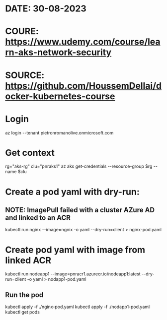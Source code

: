 # DATE: 30-08-2023
# COURE: https://www.udemy.com/course/learn-aks-network-security 
# SOURCE: https://github.com/HoussemDellai/docker-kubernetes-course

# Login
az login --tenant pietronromanolive.onmicrosoft.com

# Get context
rg="aks-rg"
clu="pnraks1"
az aks get-credentials --resource-group $rg --name $clu

# Create a pod yaml with dry-run: 
## NOTE: ImagePull failed with a cluster AZure AD and linked to an ACR
kubectl run nginx --image=ngnix -o yaml --dry-run=client > nginx-pod.yaml

# Create pod yaml with image from linked ACR
kubectl run nodeapp1 --image=pnracr1.azurecr.io/nodeapp1:latest --dry-run=client -o yaml > nodapp1-pod.yaml


## Run the pod
kubectl apply -f ./nginx-pod.yaml
kubectl apply -f ./nodapp1-pod.yaml
kubectl get pods

